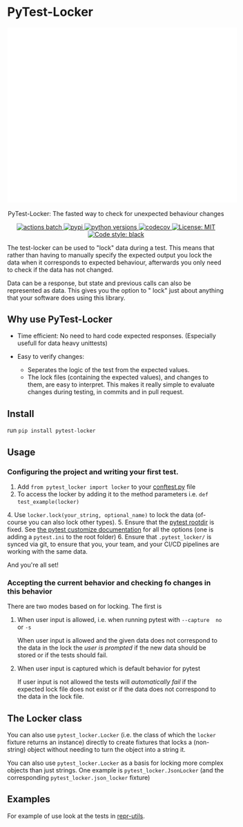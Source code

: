 # PyTest-Locker
<div style="width: 400pt; margin: 0 auto">
    <img src="https://raw.githubusercontent.com/Luttik/pytest-locker/master/docs/assets/images/example.svg" style="max-width: 100%;" alt="Example">
</div>

<p align="center">
    PyTest-Locker: The fasted way to check for unexpected behaviour changes
</p>

<p align="center">
    <a href="https://github.com/Luttik/pytest-locker/actions?query=workflow%3ACI+branch%3Amaster">
        <img src="https://github.com/luttik/pytest-locker/workflows/CI/badge.svg" alt="actions batch">
    </a>
    <a href="https://pypi.org/project/pytest-locker/">
        <img src="https://badge.fury.io/py/pytest-locker.svg" alt="pypi">
    </a>
    <a href="https://pypi.org/project/pytest-locker/">
        <img src="https://shields.io/pypi/pyversions/pytest-locker" alt="python versions">
    </a>
    <a href="https://codecov.io/gh/luttik/pytest-locker">
        <img src="https://codecov.io/gh/Luttik/pytest-locker/branch/master/graph/badge.svg" alt="codecov">
    </a>
    <a href="https://xgithub.com/Luttik/pytest-locker/blob/master/LICENSE">
        <img src="https://shields.io/github/license/luttik/pytest-locker" alt="License: MIT">
    </a>
    <a href="https://github.com/psf/black">
        <img src="https://img.shields.io/badge/code%20style-black-000000.svg" alt="Code style: black">
    </a>
</p>

The test-locker can be used to "lock" data during a test. This means that rather than having to manually specify the
expected output you lock the data when it corresponds to expected behaviour, afterwards you only need to check if the
data has not changed.

Data can be a response, but state and previous calls can also be represented as data. This gives you the option to "
lock" just about anything that your software does using this library.

## Why use PyTest-Locker

- Time efficient: No need to hard code expected responses. (Especially usefull for data heavy unittests)
- Easy to verify changes:

    - Seperates the logic of the test from the expected values.
    - The lock files (containing the expected values), and changes to them, are easy to interpret. This makes it really
      simple to evaluate changes during testing, in commits and in pull request.

## Install

run `pip install pytest-locker`

## Usage

### Configuring the project and writing your first test.

1. Add `from pytest_locker import locker` to your
   [conftest.py](https://docs.pytest.org/en/2.7.3/plugins.html?highlight=re)
   file
2. To access the locker by adding it to the method parameters i.e. `def test_example(locker)`

[//]: # (todo Also write instrcutions for non-string types.)
4. Use `locker.lock(your_string, optional_name)` to lock the data (of-course you can also lock other types).
5. Ensure that the [pytest rootdir](https://docs.pytest.org/en/latest/customize.html) is fixed.
   See [the pytest customize documentation](https://docs.pytest.org/en/latest/customize.html) for all the options (one
   is adding a `pytest.ini` to the root folder)
6. Ensure that `.pytest_locker/` is synced via git, to ensure that you, your team, and your CI/CD pipelines are working
   with the same data.

And you're all set!

### Accepting the current behavior and checking fo changes in this behavior

There are two modes based on for locking. The first is

1. When user input is allowed, i.e. when running pytest with
   `--capture  no` or `-s`

   When user input is allowed and the given data does not correspond to the data in the lock the *user is prompted* if
   the new data should be stored or if the tests should fail.

2. When user input is captured which is default behavior for pytest

   If user input is not allowed the tests will *automatically fail* if the expected lock file does not exist or if the
   data does not correspond to the data in the lock file.

## The Locker class

You can also use `pytest_locker.Locker` (i.e. the class of which the
`locker` fixture returns an instance) directly to create fixtures that locks a (non-string) object without needing to
turn the object into a string it.

You can also use `pytest_locker.Locker` as a basis for locking more complex objects than just strings.
One example is `pytest_locker.JsonLocker` (and the corresponding `pytest_locker.json_locker` fixture)

## Examples

For example of use look at the tests in
[repr-utils](https://github.com/Luttik/repr-utils).
